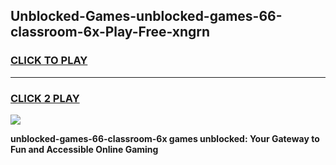 
## Unblocked-Games-unblocked-games-66-classroom-6x-Play-Free-xngrn
<h3>
<a href="https://premium76.site?title=unblocked-games-66-classroom-6x&ref=10A">CLICK TO PLAY</a></h3>
<hr>

<h3>
<a href="https://premium76.site?title=unblocked-games-66-classroom-6x&ref=10A">CLICK 2 PLAY</a>
  
</h3>

<a href="https://premium76.site?title=unblocked-games-66-classroom-6x&ref=10A"><img src="https://clearcache.store/games.png"></a>


**unblocked-games-66-classroom-6x games unblocked: Your Gateway to Fun and Accessible Online Gaming**
